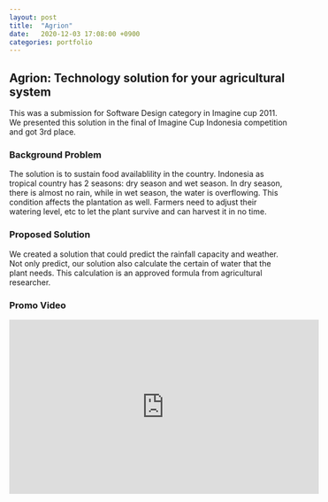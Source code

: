 ```yaml
---
layout: post
title:  "Agrion"
date:   2020-12-03 17:08:00 +0900
categories: portfolio
---
```

## Agrion: Technology solution for your agricultural system
This was a submission for Software Design category in Imagine cup 2011. We presented this solution in the final of Imagine Cup Indonesia competition and got 3rd place. 

### Background Problem
The solution is to sustain food availablility in the country. Indonesia as tropical country has 2 seasons: dry season and wet season. In dry season, there is almost no rain, while in wet season, the water is overflowing. This condition affects the plantation as well. 
Farmers need to adjust their watering level, etc to let the plant survive and can harvest it in no time. 

### Proposed Solution
We created a solution that could predict the rainfall capacity and weather. Not only predict, our solution also calculate the certain of water that the plant needs. This calculation is an approved formula from agricultural researcher. 

### Promo Video
<iframe width="560" height="315" src="https://www.youtube.com/embed/yo6UGWIot5A" frameborder="0" allow="accelerometer; autoplay; clipboard-write; encrypted-media; gyroscope; picture-in-picture" allowfullscreen></iframe>
